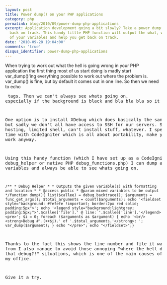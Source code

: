 ```yaml
---
layout: post
title: Power dump() on your PHP applications
category: php
permalink: blog/2010/09/power-dump-php-applications
excerpt: Application development going a bit slowly? Take a power dump() and get right
  back on track. This handy little PHP function will output the what, why, when, where
  of your variables and help you get back on track.
date: '2010-09-28 19:04:00'
comments: 'true'
disqus_identifier: power-dump-php-applications
---
```


When trying to work out what the hell is going wrong in your PHP application the first thing most of us start doing is madly start var\_dump()'ing everything possible to work out where the problem is. var\_dump() is fine, but by default it comes out in one line. So then we need to echo <pre> tags. Then we can't always see whats going on, especially if the background is black and bla bla bla so it goes on.

One option is to install XDebug which does basically the same thing, but sadly we don't all have access to SSH for our servers. Shared hosting, limited shell, can't install stuff, whatever. I spend a lot of time with CodeIgniter which is all about portability, make your stuff work anyway.

Using this handy function (which I have set up as a CodeIgniter debug\_helper or native PHP debug\_functions.php) I can dump any number of variables and always be able to see whats going on.

    /** * Debug Helper * * Outputs the given variable(s) with formatting and location * * @access public * @param mixed variables to be output */function dump(){ list($callee) = debug_backtrace(); $arguments = func_get_args(); $total_arguments = count($arguments); echo '<fieldset style="background: #fefefe !important; border:2px red solid; padding:5px">'; echo '<legend style="background:lightgrey; padding:5px;">'.$callee['file'].' @ line: '.$callee['line'].'</legend><pre>'; $i = 0; foreach ($arguments as $argument) { echo '<br/><strong>Debug #'.(++$i).' of '.$total_arguments.'</strong>: '; var_dump($argument); } echo "</pre>"; echo "</fieldset>";}

Thanks to the fact this shows the line number and file it was called from I also manage to avoid those annoying "where the hell did I put that debug?!" situations, which is one of the main causes of swearing in my office.

Give it a try.

